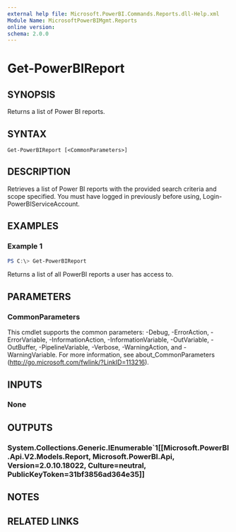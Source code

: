 ```yaml
---
external help file: Microsoft.PowerBI.Commands.Reports.dll-Help.xml
Module Name: MicrosoftPowerBIMgmt.Reports
online version:
schema: 2.0.0
---
```


# Get-PowerBIReport

## SYNOPSIS
Returns a list of Power BI reports.

## SYNTAX

```
Get-PowerBIReport [<CommonParameters>]
```

## DESCRIPTION
Retrieves a list of Power BI reports with the provided search criteria and scope specified.
You must have logged in previously before using, Login-PowerBIServiceAccount.

## EXAMPLES

### Example 1
```powershell
PS C:\> Get-PowerBIReport
```

Returns a list of all PowerBI reports a user has access to.

## PARAMETERS

### CommonParameters
This cmdlet supports the common parameters: -Debug, -ErrorAction, -ErrorVariable, -InformationAction, -InformationVariable, -OutVariable, -OutBuffer, -PipelineVariable, -Verbose, -WarningAction, and -WarningVariable. For more information, see about_CommonParameters (http://go.microsoft.com/fwlink/?LinkID=113216).

## INPUTS

### None

## OUTPUTS

### System.Collections.Generic.IEnumerable`1[[Microsoft.PowerBI.Api.V2.Models.Report, Microsoft.PowerBI.Api, Version=2.0.10.18022, Culture=neutral, PublicKeyToken=31bf3856ad364e35]]

## NOTES

## RELATED LINKS

